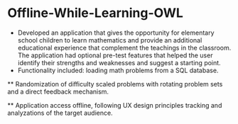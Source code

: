 # Offline-While-Learning-OWL
*	Developed an application that gives the opportunity for elementary school children to learn mathematics and provide an additional educational experience that complement the teachings in the classroom. The application had optional pre-test features that helped the user identify their strengths and weaknesses and suggest a starting point.
*	Functionality included: loading math problems from a SQL database.

**	Randomization of difficulty scaled problems with rotating problem sets and a direct feedback mechanism.

**	Application access offline, following UX design principles tracking and analyzations of the target audience.

